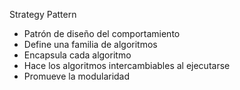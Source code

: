 Strategy Pattern
* Patrón de diseño del comportamiento
* Define una familia de algoritmos
* Encapsula cada algoritmo
* Hace los algoritmos intercambiables al ejecutarse
* Promueve la modularidad